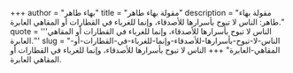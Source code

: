 +++
author = "بهاء طاهر"
title = "مقولة بهاء طاهر"
description = "مقولة بهاء طاهر: الناس لا تبوح بأسرارها للأصدقاء، وإنما للغرباء في القطارات أو المقاهي العابرة."
quote = '''الناس لا تبوح بأسرارها للأصدقاء، وإنما للغرباء في القطارات أو المقاهي العابرة.'''
slug = "الناس-لا-تبوح-بأسرارها-للأصدقاء-وإنما-للغرباء-في-القطارات-أو-المقاهي-العابرة"
+++
الناس لا تبوح بأسرارها للأصدقاء، وإنما للغرباء في القطارات أو المقاهي العابرة.
